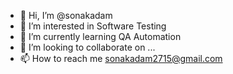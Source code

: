- 👋 Hi, I’m @sonakadam
- 👀 I’m interested in Software Testing
- 🌱 I’m currently learning QA Automation
- 💞️ I’m looking to collaborate on ...
- 📫 How to reach me sonakadam2715@gmail.com

<!---
sonakadam/sonakadam is a ✨ special ✨ repository because its `README.md` (this file) appears on your GitHub profile.
You can click the Preview link to take a look at your changes.
--->
